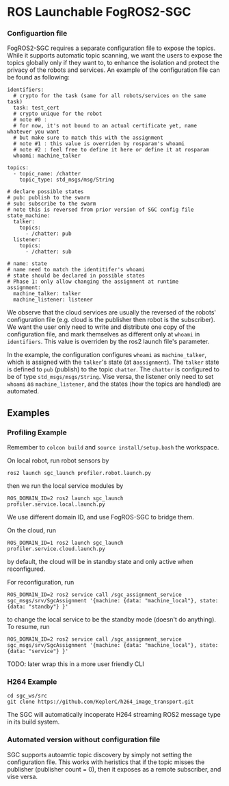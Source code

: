 # ROS Launchable FogROS2-SGC

### Configuartion file 

FogROS2-SGC requires a separate configuration file to expose the topics. While it supports automatic topic scanning, we want the users to expose the topics globally only if they want to, to enhance the isolation and protect the privacy of the robots and services. An example of the configuration file can be found as following: 

```
identifiers: 
  # crypto for the task (same for all robots/services on the same task)
  task: test_cert 
  # crypto unique for the robot 
  # note #0 : 
  # for now, it's not bound to an actual certificate yet, name whatever you want
  # but make sure to match this with the assignment 
  # note #1 : this value is overriden by rosparam's whoami
  # note #2 : feel free to define it here or define it at rosparam
  whoami: machine_talker 
  
topics:
  - topic_name: /chatter
    topic_type: std_msgs/msg/String

# declare possible states 
# pub: publish to the swarm
# sub: subscribe to the swarm
# note this is reversed from prior version of SGC config file
state_machine: 
  talker: 
    topics:
      - /chatter: pub 
  listener: 
    topics:
      - /chatter: sub 

# name: state
# name need to match the identitifer's whoami
# state should be declared in possible states 
# Phase 1: only allow changing the assignment at runtime 
assignment:
  machine_talker: talker
  machine_listener: listener
```

We observe that the cloud services are usually the reversed of the robots' configuration file (e.g. cloud is the publisher then robot is the subscriber). We want the user only need to write and distribute one copy of the configuration file, and mark themselves as different only at `whoami` in `identifiers`. This value is overriden by the ros2 launch file's parameter. 

In the example, the configuration configures `whoami` as `machine_talker`, which is assigned with the `talker`'s state (at a`assignment`). The `talker` state is defined to `pub` (publish) to the topic `chatter`. The `chatter` is configured to be of type `std_msgs/msgs/String`. Vise versa, the listener only need to set `whoami` as `machine_listener`, and the states (how the topics are handled) are automated. 


## Examples 

### Profiling Example 
Remember to `colcon build` and `source install/setup.bash` the workspace. 

On local robot, run robot sensors by 
```
ros2 launch sgc_launch profiler.robot.launch.py 
```
then we run the local service modules by 
```
ROS_DOMAIN_ID=2 ros2 launch sgc_launch profiler.service.local.launch.py
```
We use different domain ID, and use FogROS-SGC to bridge them. 


On the cloud, run 
```
ROS_DOMAIN_ID=1 ros2 launch sgc_launch profiler.service.cloud.launch.py
```
by default, the cloud will be in standby state and only active when reconfigured. 


For reconfiguration, run 
```
ROS_DOMAIN_ID=2 ros2 service call /sgc_assignment_service sgc_msgs/srv/SgcAssignment '{machine: {data: "machine_local"}, state: {data: "standby"} }'
```
to change the local service to be the standby mode (doesn't do anything). 
To resume, run 
```
ROS_DOMAIN_ID=2 ros2 service call /sgc_assignment_service sgc_msgs/srv/SgcAssignment '{machine: {data: "machine_local"}, state: {data: "service"} }'
```
TODO: later wrap this in a more user friendly CLI


### H264 Example 

```
cd sgc_ws/src
git clone https://github.com/KeplerC/h264_image_transport.git
```

The SGC will automatically incoperate H264 streaming ROS2 message type in its build system. 


### Automated version without configuration file 

SGC supports autoamtic topic discovery by simply not setting the configuration file. This works with heristics that if the topic misses the publisher (publisher count = 0), then it exposes as a remote subscriber, and vise versa. 


